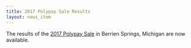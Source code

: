 ```yaml
---
title: 2017 Polypay Sale Results
layout: news_item
---
```


The results of the <a href="/assets/pdfs/2017_Polypay_sale_results.pdf">2017 Polypay Sale</a> in Berrien Springs, Michigan are now available.
